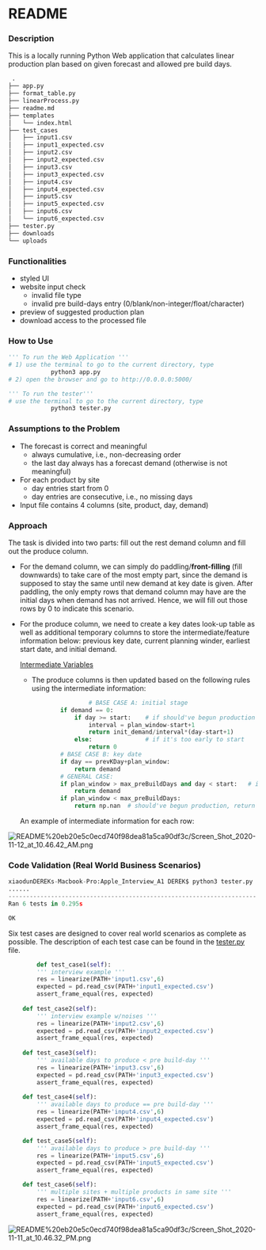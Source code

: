 # README

### Description

This is a locally running Python Web application that calculates linear production plan based on given forecast and allowed pre build days.

```python
 .
├── app.py
├── format_table.py
├── linearProcess.py
├── readme.md
├── templates
│   └── index.html
├── test_cases
│   ├── input1.csv
│   ├── input1_expected.csv
│   ├── input2.csv
│   ├── input2_expected.csv
│   ├── input3.csv
│   ├── input3_expected.csv
│   ├── input4.csv
│   ├── input4_expected.csv
│   ├── input5.csv
│   ├── input5_expected.csv
│   ├── input6.csv
│   └── input6_expected.csv
├── tester.py
├── downloads
└── uploads
```

### Functionalities

- styled UI
- website input check
    - invalid file type
    - invalid pre build-days entry (0/blank/non-integer/float/character)
- preview of suggested production plan
- download access to the processed file

### How to Use

```python
''' To run the Web Application '''
# 1) use the terminal to go to the current directory, type 
			python3 app.py
# 2) open the browser and go to http://0.0.0.0:5000/

''' To run the tester'''
# use the terminal to go to the current directory, type 
			python3 tester.py
```

### Assumptions to the Problem

- The forecast is correct and meaningful
    - always cumulative, i.e., non-decreasing order
    - the last day always has a forecast demand (otherwise is not meaningful)
- For each product by site
    - day entries start from 0
    - day entries are consecutive, i.e., no missing days
- Input file contains 4 columns (site, product, day, demand)

### Approach

The task is divided into two parts: fill out the rest demand column and fill out the produce column. 

- For the demand column, we can simply do paddling/**front-filling** (fill downwards) to take care of the most empty part, since the demand is supposed to stay the same until new demand at key date is given. After paddling, the only empty rows that demand column may have are the initial days when demand has not arrived. Hence, we will fill out those rows by 0 to indicate this scenario.
- For the produce column, we need to create a key dates look-up table as well as additional temporary columns to store the intermediate/feature information below: previous key date, current planning winder, earliest start date, and initial demand.

    [Intermediate Variables](https://www.notion.so/52f2d96a85be4fe8b8ca9e52ac6dc96a)

    - The produce columns is then updated based on the following rules using the intermediate information:

        ```python
        				# BASE CASE A: initial stage
                if demand == 0:
                    if day >= start:    # if should've begun production
                        interval = plan_window-start+1
                        return init_demand/interval*(day-start+1)
                    else:               # if it's too early to start
                        return 0
                # BASE CASE B: key date
                if day == prevKDay+plan_window:
                    return demand
                # GENERAL CASE: 
                if plan_window > max_preBuildDays and day < start:   # if it's too early, halt production
                    return demand
                if plan_window < max_preBuildDays:
                    return np.nan  # should've begun production, return NaN for future linearization using pd.interpolate()
        ```

    An example of intermediate information for each row:

![README%20eb20e5c0ecd740f98dea81a5ca90df3c/Screen_Shot_2020-11-12_at_10.46.42_AM.png](README%20eb20e5c0ecd740f98dea81a5ca90df3c/Screen_Shot_2020-11-12_at_10.46.42_AM.png)

### Code Validation (Real World Business Scenarios)

```python
xiaodunDEREKs-Macbook-Pro:Apple_Interview_A1 DEREK$ python3 tester.py
......
----------------------------------------------------------------------
Ran 6 tests in 0.295s

OK
```

Six test cases are designed to cover real world scenarios as complete as possible. The description of each test case can be found in the [tester.py](http://tester.py) file.

```python
		def test_case1(self): 
        ''' interview example '''
        res = linearize(PATH+'input1.csv',6) 
        expected = pd.read_csv(PATH+'input1_expected.csv')
        assert_frame_equal(res, expected)
  
    def test_case2(self): 
        ''' interview example w/noises '''
        res = linearize(PATH+'input2.csv',6) 
        expected = pd.read_csv(PATH+'input2_expected.csv')
        assert_frame_equal(res, expected)
  
    def test_case3(self): 
        ''' available days to produce < pre build-day '''
        res = linearize(PATH+'input3.csv',6) 
        expected = pd.read_csv(PATH+'input3_expected.csv')
        assert_frame_equal(res, expected)
  
    def test_case4(self): 
        ''' available days to produce == pre build-day '''
        res = linearize(PATH+'input4.csv',6) 
        expected = pd.read_csv(PATH+'input4_expected.csv')
        assert_frame_equal(res, expected)

    def test_case5(self): 
        ''' available days to produce > pre build-day '''
        res = linearize(PATH+'input5.csv',6) 
        expected = pd.read_csv(PATH+'input5_expected.csv')
        assert_frame_equal(res, expected)

    def test_case6(self): 
        ''' multiple sites + multiple products in same site '''
        res = linearize(PATH+'input6.csv',6) 
        expected = pd.read_csv(PATH+'input6_expected.csv')
        assert_frame_equal(res, expected)
```

![README%20eb20e5c0ecd740f98dea81a5ca90df3c/Screen_Shot_2020-11-11_at_10.46.32_PM.png](README%20eb20e5c0ecd740f98dea81a5ca90df3c/Screen_Shot_2020-11-11_at_10.46.32_PM.png)